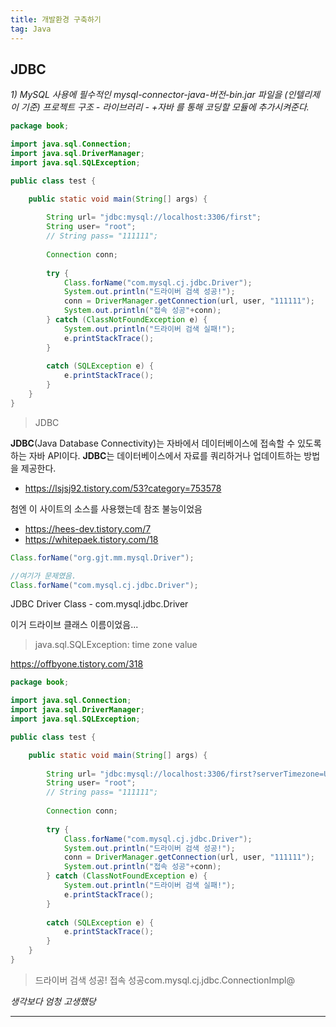 ```yaml
---
title: 개발환경 구축하기
tag: Java
---
```




## JDBC

_1) MySQL 사용에 필수적인 mysql-connector-java-버전-bin.jar 파일을 (인텔리제이 기준) 프로젝트 구조 - 라이브러리 - +자바 를 통해 코딩할 모듈에 추가시켜준다._ 

```java
package book;

import java.sql.Connection;
import java.sql.DriverManager;
import java.sql.SQLException;

public class test {

	public static void main(String[] args) {
		
		String url= "jdbc:mysql://localhost:3306/first";
		String user= "root";
		// String pass= "111111";
		
		Connection conn;
		
		try {
			Class.forName("com.mysql.cj.jdbc.Driver");
			System.out.println("드라이버 검색 성공!");
			conn = DriverManager.getConnection(url, user, "111111");
			System.out.println("접속 성공"+conn);
		} catch (ClassNotFoundException e) {
			System.out.println("드라이버 검색 실패!");
			e.printStackTrace();
		}
		
		catch (SQLException e) {
			e.printStackTrace();
		}
	}
}
```

> JDBC

**JDBC**(Java Database Connectivity)는 자바에서 데이터베이스에 접속할 수 있도록 하는 자바 API이다. **JDBC**는 데이터베이스에서 자료를 쿼리하거나 업데이트하는 방법을 제공한다.

+ https://lsjsj92.tistory.com/53?category=753578

첨엔 이 사이트의 소스를 사용했는데 참조 불능이었음

+ https://hees-dev.tistory.com/7
+ https://whitepaek.tistory.com/18

```java
Class.forName("org.gjt.mm.mysql.Driver");

//여기가 문제였음.
Class.forName("com.mysql.cj.jdbc.Driver");
```

JDBC Driver Class - com.mysql.jdbc.Driver

이거 드라이브 클래스 이름이었음...

> java.sql.SQLException: time zone value

https://offbyone.tistory.com/318

```java
package book;

import java.sql.Connection;
import java.sql.DriverManager;
import java.sql.SQLException;

public class test {

	public static void main(String[] args) {
		
		String url= "jdbc:mysql://localhost:3306/first?serverTimezone=UTC";
		String user= "root";
		// String pass= "111111";
		
		Connection conn;
		
		try {
			Class.forName("com.mysql.cj.jdbc.Driver");
			System.out.println("드라이버 검색 성공!");
			conn = DriverManager.getConnection(url, user, "111111");
			System.out.println("접속 성공"+conn);
		} catch (ClassNotFoundException e) {
			System.out.println("드라이버 검색 실패!");
			e.printStackTrace();
		}
		
		catch (SQLException e) {
			e.printStackTrace();
		}
	}
}
```

>드라이버 검색 성공!
>접속 성공com.mysql.cj.jdbc.ConnectionImpl@

_생각보다 엄청 고생했당_

---

